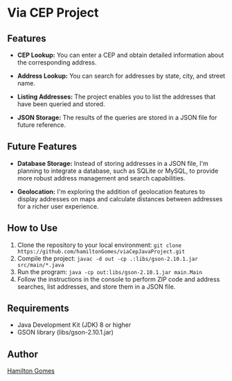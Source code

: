# Via CEP Project

## Features

- **CEP Lookup:** You can enter a CEP and obtain detailed information about the corresponding address.

- **Address Lookup:** You can search for addresses by state, city, and street name.

- **Listing Addresses:** The project enables you to list the addresses that have been queried and stored.

- **JSON Storage:** The results of the queries are stored in a JSON file for future reference.

## Future Features

- **Database Storage:** Instead of storing addresses in a JSON file, I'm planning to integrate a database, such as SQLite or MySQL, to provide more robust address management and search capabilities.

- **Geolocation:** I'm exploring the addition of geolocation features to display addresses on maps and calculate distances between addresses for a richer user experience.

## How to Use

1. Clone the repository to your local environment:
`git clone https://github.com/hamiltonGomes/viaCepJavaProject.git`
2. Compile the project:
`javac -d out -cp .:libs/gson-2.10.1.jar src/main/*.java`
3. Run the program:
`java -cp out:libs/gson-2.10.1.jar main.Main`
4. Follow the instructions in the console to perform ZIP code and address searches, list addresses, and store them in a JSON file.

## Requirements
- Java Development Kit (JDK) 8 or higher
- GSON library (libs/gson-2.10.1.jar)

## Author
[Hamilton Gomes](https://github.com/hamiltonGomes)
